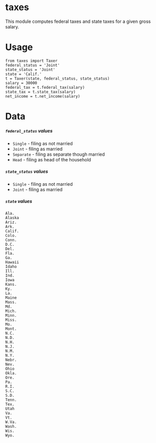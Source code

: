 # taxes

This module computes federal taxes and state taxes for a given gross salary. 
# Usage 
```
from taxes import Taxer
federal_status = 'Joint'
state_status = 'Joint'
state = 'Calif.'
t = Taxer(state, federal_status, state_status)
salary = 30000
federal_tax = t.federal_tax(salary)
state_tax = t.state_tax(salary)
net_income = t.net_income(salary)
```

# Data 

##### `federal_status` values
- `Single` - filing as not married
- `Joint` - filing as married 
- `Separate` - filing as separate though married 
- `Head` - filing as head of the household

##### `state_status` values
- `Single` - filing as not married 
- `Joint` - filing as married

##### `state` values 
```
Ala.
Alaska
Ariz.
Ark.
Calif.
Colo.
Conn.
D.C.
Del.
Fla.
Ga.
Hawaii
Idaho
Ill.
Ind.
Iowa
Kans.
Ky.
La.
Maine
Mass.
Md.
Mich.
Minn.
Miss.
Mo.
Mont.
N.C.
N.D.
N.H.
N.J.
N.M.
N.Y.
Nebr.
Nev.
Ohio
Okla.
Ore.
Pa.
R.I.
S.C.
S.D.
Tenn.
Tex.
Utah
Va.
Vt.
W.Va.
Wash.
Wis.
Wyo.
```
